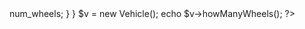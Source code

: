 <?php
/**
 * Object oriented concepts were introduced to PHP in version 4 and greatly improved in the 5.x branches.
 * There are four major principals to Object Oriented programming:
 *   - Data Abstraction
 *   - Encapsulation
 *   - Inheritance
 *   - Polymorphism
 *
 * http://php.net/manual/en/language.oop5.php
 */


//lets take a look at a simple class:

class Vehicle {
  //property declaration (with default value)
  public $num_wheels = "4";

  function __construct() {
    echo "Constructing a Vehicle";
  }

  public function howManyWheels() {
    return $this->num_wheels;
  }
}

$v = new Vehicle();
echo $v->howManyWheels();

?>
